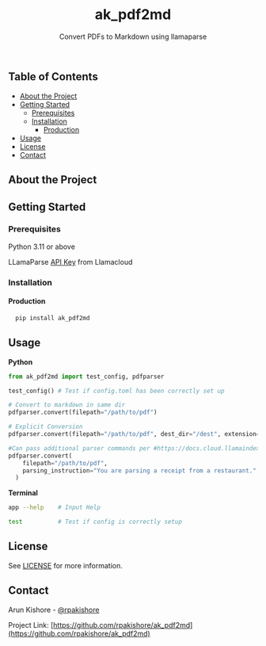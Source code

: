 <!--- Heading --->
<div align="center">
  <h1>ak_pdf2md</h1>
  <p>
    Convert PDFs to Markdown using llamaparse 
  </p>
</div>
<br />

<!-- Table of Contents -->
<h2>Table of Contents</h2>

- [About the Project](#about-the-project)
- [Getting Started](#getting-started)
  - [Prerequisites](#prerequisites)
  - [Installation](#installation)
    - [Production](#production)
- [Usage](#usage)
- [License](#license)
- [Contact](#contact)

<!-- About the Project -->
## About the Project


<!-- Getting Started -->
## Getting Started

<!-- Prerequisites -->
### Prerequisites

Python 3.11 or above

LLamaParse [API Key](https://cloud.llamaindex.ai/login) from Llamacloud

<!-- Installation -->
### Installation

#### Production

```bash
  pip install ak_pdf2md
```

<!-- Usage -->
## Usage

**Python**

```python
from ak_pdf2md import test_config, pdfparser

test_config() # Test if config.toml has been correctly set up

# Convert to markdown in same dir
pdfparser.convert(filepath="/path/to/pdf")

# Explicit Conversion
pdfparser.convert(filepath="/path/to/pdf", dest_dir="/dest", extension=".md")

#Can pass additional parser commands per #https://docs.cloud.llamaindex.ai/llamaparse/features/parsing_options
pdfparser.convert(
    filepath="/path/to/pdf", 
    parsing_instruction="You are parsing a receipt from a restaurant."
  )

```

**Terminal**

```bash
app --help    # Input Help

test          # Test if config is correctly setup
```

<!-- License -->
## License

See [LICENSE](/LICENSE) for more information.

<!-- Contact -->
## Contact

Arun Kishore - [@rpakishore](mailto:pypi@rpakishore.co.in)

Project Link: [https://github.com/rpakishore/ak_pdf2md](https://github.com/rpakishore/ak_pdf2md)
